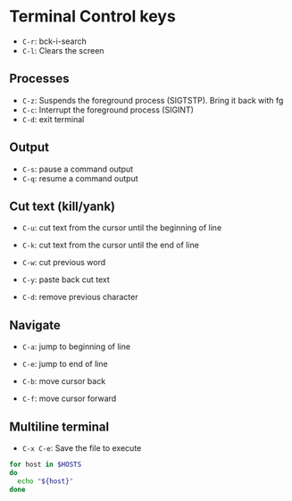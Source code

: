 # Terminal Control keys

- `C-r`: bck-i-search
- `C-l`: Clears the screen

## Processes

- `C-z`: Suspends the foreground process (SIGTSTP). Bring it back with fg
- `C-c`: Interrupt the foreground process (SIGINT)
- `C-d`: exit terminal

## Output

- `C-s`: pause a command output
- `C-q`: resume a command output

## Cut text (kill/yank)

- `C-u`: cut text from the cursor until the beginning of line
- `C-k`: cut text from the cursor until the end of line
- `C-w`: cut previous word
- `C-y`: paste back cut text

- `C-d`: remove previous character

## Navigate

- `C-a`: jump to beginning of line
- `C-e`: jump to end of line

- `C-b`: move cursor back
- `C-f`: move cursor forward

## Multiline terminal

- `C-x C-e`: Save the file to execute

```sh
for host in $HOSTS
do
  echo "${host}"
done
```
